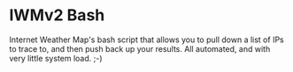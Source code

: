 IWMv2 Bash
==========

Internet Weather Map's bash script that allows you to pull down a list of IPs to
trace to, and then push back up your results.
All automated, and with very little system load. ;-)
